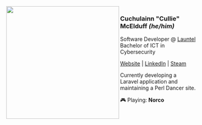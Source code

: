 <img src='https://user-images.githubusercontent.com/80604874/134793057-1790b995-6fea-465e-b9a8-844096a070fc.jpg' height='300px' align='left'>

### **Cuchulainn "Cullie" McElduff**  *(he/him)*  
  
Software Developer @ [Launtel](https://github.com/launtel)  
Bachelor of ICT in Cybersecurity  
  
[Website](https://culliem.com) | [LinkedIn](https://www.linkedin.com/in/cullie/) | [Steam](https://steamcommunity.com/id/cullie/)  
  
Currently developing a Laravel application and maintaining a Perl Dancer site.  
  
 :video_game: Playing: **Norco**
 
<!-- Hollow Knight fan art courtesy of my love. -->
